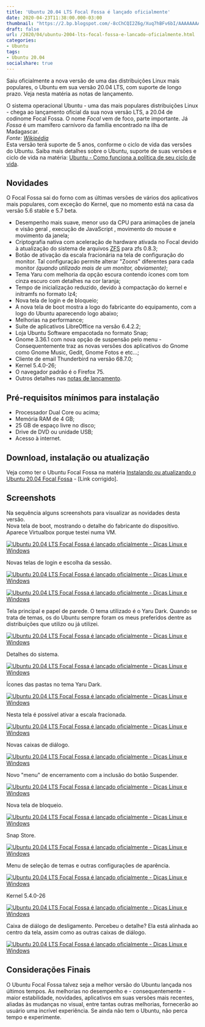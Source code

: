 ```yaml
---
title: 'Ubuntu 20.04 LTS Focal Fossa é lançado oficialmente'
date: 2020-04-23T11:38:00.000-03:00
thumbnail: "https://2.bp.blogspot.com/-8cChCQI2Z6g/Xuq7hBFv6bI/AAAAAAAAPII/2gSrVcLYazwlP0_Uw5OfHBTcvFCH14YHgCNcBGAsYHQ/s1600/Focal_Fossa_Lan%25C3%25A7ado.png"
draft: false
url: /2020/04/ubuntu-2004-lts-focal-fossa-e-lancado-oficialmente.html
categories:
- Ubuntu
tags: 
- Ubuntu 20.04
socialshare: true
---
```


Saiu oficialmente a nova versão de uma das distribuições Linux mais populares, o Ubuntu em sua versão 20.04 LTS, com suporte de longo prazo. Veja nesta matéria as notas de lançamento.

<!--more-->

O sistema operacional Ubuntu - uma das mais populares distribuições Linux - chega ao lançamento oficial da sua nova versão LTS, a 20.04 de codinome Focal Fossa. O nome _Focal_ vem de foco, parte importante. Já _Fossa_ é um mamífero carnívoro da família encontrado na ilha de Madagascar.  
_Fonte: [Wikipédia](https://pt.wikipedia.org/wiki/Fossa_(animal))_  
Esta versão terá suporte de 5 anos, conforme o ciclo de vida das versões do Ubuntu. Saiba mais detalhes sobre o Ubuntu, suporte de suas versões e ciclo de vida na matéria: [Ubuntu - Como funciona a política de seu ciclo de vida](https://info.wsouza.com.br/2019/03/ubuntu-como-funciona-politica-de-seu-ciclo-de-vida.html).  
  

## Novidades

  
O Focal Fossa sai do forno com as últimas versões de vários dos aplicativos mais populares, com exceção do Kernel, que no momento está na casa da versão 5.6 stable e 5.7 beta.  
  

*   Desempenho mais suave, menor uso da CPU para animações de janela e visão geral , execução de JavaScript , movimento do mouse e movimento da janela;
*   Criptografia nativa com aceleração de hardware ativada no Focal devido à atualização do sistema de arquivos [ZFS](https://docs.oracle.com/cd/E24849_01/html/820-0447/zfsover-2.htmlhttp://) para zfs 0.8.3;
*   Botão de ativação da escala fracionária na tela de configuração do monitor. Tal configuração permite alterar "Zoons" diferentes para cada monitor _(quando utilizado mais de um monitor, obviamente)_;
*   Tema Yaru com melhoria da opção escura contendo ícones com tom cinza escuro com detalhes na cor laranja;
*   Tempo de inicialização reduzido, devido à compactação do kernel e initramfs no formato lz4;
*   Nova tela de login e de bloqueio;
*   A nova tela de boot mostra a logo do fabricante do equipamento, com a logo do Ubuntu aparecendo logo abaixo;
*   Melhorias na performance;
*   Suíte de aplicativos LibreOffice na versão 6.4.2.2;
*   Loja Ubuntu Software empacotada no formato Snap;
*   Gnome 3.36.1 com nova opção de suspensão pelo menu - Consequentemente traz as novas versões dos aplicativos do Gnome como Gnome Music, Gedit, Gnome Fotos e etc...;
*   Cliente de email Thunderbird na versão 68.7.0;
*   Kernel 5.4.0-26;
*   O navegador padrão é o Firefox 75.
*   Outros detalhes nas [notas de lançamento](https://wiki.ubuntu.com/FocalFossa/ReleaseNotes).

  

## Pré-requisitos mínimos para instalação

  

*   Processador Dual Core ou acima;
*   Memória RAM de 4 GB;
*   25 GB de espaço livre no disco;
*   Drive de DVD ou unidade USB;
*   Acesso à internet.

  

## Download, instalação ou atualização

  
Veja como ter o Ubuntu Focal Fossa na matéria [Instalando ou atualizando o Ubuntu 20.04 Focal Fossa](https://info.wsouza.com.br/2020/04/instalando-ou-atualizando-o-ubuntu-20-04-focal-fossa.html) - \[Link corrigido\].  
  

## Screenshots

  
Na sequência alguns screenshots para visualizar as novidades desta versão.  
Nova tela de boot, mostrando o detalhe do fabricante do dispositivo. Aparece Virtualbox porque testei numa VM.  
  

[![Ubuntu 20.04 LTS Focal Fossa é lançado oficialmente - Dicas Linux e Windows](https://3.bp.blogspot.com/-z7HXMDGuoX8/Xp-hoqRMhDI/AAAAAAAAOsY/pJOW9DhPcNM4ZEb3yRc8eQTIjCoxLg_FQCNcBGAsYHQ/s640/01.png "Ubuntu 20.04 LTS Focal Fossa é lançado oficialmente - Dicas Linux e Windows")](https://3.bp.blogspot.com/-z7HXMDGuoX8/Xp-hoqRMhDI/AAAAAAAAOsY/pJOW9DhPcNM4ZEb3yRc8eQTIjCoxLg_FQCNcBGAsYHQ/s1600/01.png)

  
Novas telas de login e escolha da sessão.  
  

[![Ubuntu 20.04 LTS Focal Fossa é lançado oficialmente - Dicas Linux e Windows](https://2.bp.blogspot.com/-5g4U3Yzu0kc/Xp-hoh8mPkI/AAAAAAAAOsc/HcuQFNnm2XYNSF55KSSRJ1oqdTgrF5ArwCNcBGAsYHQ/s640/02.png "Ubuntu 20.04 LTS Focal Fossa é lançado oficialmente - Dicas Linux e Windows")](https://2.bp.blogspot.com/-5g4U3Yzu0kc/Xp-hoh8mPkI/AAAAAAAAOsc/HcuQFNnm2XYNSF55KSSRJ1oqdTgrF5ArwCNcBGAsYHQ/s1600/02.png)

[![Ubuntu 20.04 LTS Focal Fossa é lançado oficialmente - Dicas Linux e Windows](https://4.bp.blogspot.com/-rkNEhcIM-qk/Xp-ho3iIIeI/AAAAAAAAOsg/dkqnOKJ9nccwM9Eg9TAkHk6PyymkY7YvgCNcBGAsYHQ/s640/03.png "Ubuntu 20.04 LTS Focal Fossa é lançado oficialmente - Dicas Linux e Windows")](https://4.bp.blogspot.com/-rkNEhcIM-qk/Xp-ho3iIIeI/AAAAAAAAOsg/dkqnOKJ9nccwM9Eg9TAkHk6PyymkY7YvgCNcBGAsYHQ/s1600/03.png)

  
Tela principal e papel de parede. O tema utilizado é o Yaru Dark. Quando se trata de temas, os do Ubuntu sempre foram os meus preferidos dentre as distribuições que utilizo ou já utilizei.  
  

[![Ubuntu 20.04 LTS Focal Fossa é lançado oficialmente - Dicas Linux e Windows](https://2.bp.blogspot.com/-ppqo8N-dr-Q/Xp-hpSc_glI/AAAAAAAAOsk/NAgBlufyvQAEWPZjtB1Eqje-4_SGueTgACNcBGAsYHQ/s640/04.png "Ubuntu 20.04 LTS Focal Fossa é lançado oficialmente - Dicas Linux e Windows")](https://2.bp.blogspot.com/-ppqo8N-dr-Q/Xp-hpSc_glI/AAAAAAAAOsk/NAgBlufyvQAEWPZjtB1Eqje-4_SGueTgACNcBGAsYHQ/s1600/04.png)

  
Detalhes do sistema.  
  

[![Ubuntu 20.04 LTS Focal Fossa é lançado oficialmente - Dicas Linux e Windows](https://4.bp.blogspot.com/-mC8mhBD6Dcc/Xp-qrV7DYCI/AAAAAAAAOuQ/hK17ijhuosANtjuPpECeuz2BHRqHIVxYgCNcBGAsYHQ/s640/05.png "Ubuntu 20.04 LTS Focal Fossa é lançado oficialmente - Dicas Linux e Windows")](https://4.bp.blogspot.com/-mC8mhBD6Dcc/Xp-qrV7DYCI/AAAAAAAAOuQ/hK17ijhuosANtjuPpECeuz2BHRqHIVxYgCNcBGAsYHQ/s1600/05.png)

  
Ícones das pastas no tema Yaru Dark.  
  

[![Ubuntu 20.04 LTS Focal Fossa é lançado oficialmente - Dicas Linux e Windows](https://3.bp.blogspot.com/-nGNVJr-SF58/Xp-hp4i_7cI/AAAAAAAAOss/GFvxjqL7Eb4u-eU1z7ix6jAUpfa1KoGcACNcBGAsYHQ/s640/06.png "Ubuntu 20.04 LTS Focal Fossa é lançado oficialmente - Dicas Linux e Windows")](https://3.bp.blogspot.com/-nGNVJr-SF58/Xp-hp4i_7cI/AAAAAAAAOss/GFvxjqL7Eb4u-eU1z7ix6jAUpfa1KoGcACNcBGAsYHQ/s1600/06.png)

  
Nesta tela é possível ativar a escala fracionada.  
  

[![Ubuntu 20.04 LTS Focal Fossa é lançado oficialmente - Dicas Linux e Windows](https://1.bp.blogspot.com/-2HhUUGCeT7c/Xp-qrbChVwI/AAAAAAAAOuU/2eDWcb9v8DcGXwUlEPdbf6JggflWLYZ9wCNcBGAsYHQ/s640/07.png "Ubuntu 20.04 LTS Focal Fossa é lançado oficialmente - Dicas Linux e Windows")](https://1.bp.blogspot.com/-2HhUUGCeT7c/Xp-qrbChVwI/AAAAAAAAOuU/2eDWcb9v8DcGXwUlEPdbf6JggflWLYZ9wCNcBGAsYHQ/s1600/07.png)

  
Novas caixas de diálogo.  
  

[![Ubuntu 20.04 LTS Focal Fossa é lançado oficialmente - Dicas Linux e Windows](https://4.bp.blogspot.com/-HphgG0bzCaQ/Xp-hqWPjAaI/AAAAAAAAOs0/2d7PiB_WHQEhbNRTjffC2cyOlMjiln3kgCNcBGAsYHQ/s640/08.png "Ubuntu 20.04 LTS Focal Fossa é lançado oficialmente - Dicas Linux e Windows")](https://4.bp.blogspot.com/-HphgG0bzCaQ/Xp-hqWPjAaI/AAAAAAAAOs0/2d7PiB_WHQEhbNRTjffC2cyOlMjiln3kgCNcBGAsYHQ/s1600/08.png)

  
Novo "menu" de encerramento com a inclusão do botão Suspender.  
  

[![Ubuntu 20.04 LTS Focal Fossa é lançado oficialmente - Dicas Linux e Windows](https://3.bp.blogspot.com/-HLD9hppxcJw/Xp-qsDX5WJI/AAAAAAAAOuY/gR86SKV6uOgFwhhjIP6UrYzDR9ACNQcHwCNcBGAsYHQ/s640/10.png "Ubuntu 20.04 LTS Focal Fossa é lançado oficialmente - Dicas Linux e Windows")](https://3.bp.blogspot.com/-HLD9hppxcJw/Xp-qsDX5WJI/AAAAAAAAOuY/gR86SKV6uOgFwhhjIP6UrYzDR9ACNQcHwCNcBGAsYHQ/s1600/10.png)

  
Nova tela de bloqueio.  
  

[![Ubuntu 20.04 LTS Focal Fossa é lançado oficialmente - Dicas Linux e Windows](https://1.bp.blogspot.com/-HtcIdeVICM8/Xp-qrXTKBJI/AAAAAAAAOuM/AWCBDl0r_dUQACyhb01ce6MK8ntiE22RACNcBGAsYHQ/s640/09.png "Ubuntu 20.04 LTS Focal Fossa é lançado oficialmente - Dicas Linux e Windows")](https://1.bp.blogspot.com/-HtcIdeVICM8/Xp-qrXTKBJI/AAAAAAAAOuM/AWCBDl0r_dUQACyhb01ce6MK8ntiE22RACNcBGAsYHQ/s1600/09.png)

  
Snap Store.  
  

[![Ubuntu 20.04 LTS Focal Fossa é lançado oficialmente - Dicas Linux e Windows](https://3.bp.blogspot.com/-x91KBBB4b_s/Xp-hrKC8EcI/AAAAAAAAOtA/Gkj219f_B3sJEv0OmWN2GUp5zYBxV9IBACNcBGAsYHQ/s640/11.png "Ubuntu 20.04 LTS Focal Fossa é lançado oficialmente - Dicas Linux e Windows")](https://3.bp.blogspot.com/-x91KBBB4b_s/Xp-hrKC8EcI/AAAAAAAAOtA/Gkj219f_B3sJEv0OmWN2GUp5zYBxV9IBACNcBGAsYHQ/s1600/11.png)

  
Menu de seleção de temas e outras configurações de aparência.  
  

[![Ubuntu 20.04 LTS Focal Fossa é lançado oficialmente - Dicas Linux e Windows](https://3.bp.blogspot.com/-exkP4sGrCZk/Xp-hr8TsGGI/AAAAAAAAOtI/URakFG5JEPssg_8rMVdrhwwCXF7rqqTDQCNcBGAsYHQ/s640/13.png "Ubuntu 20.04 LTS Focal Fossa é lançado oficialmente - Dicas Linux e Windows")](https://3.bp.blogspot.com/-exkP4sGrCZk/Xp-hr8TsGGI/AAAAAAAAOtI/URakFG5JEPssg_8rMVdrhwwCXF7rqqTDQCNcBGAsYHQ/s1600/13.png)

  
Kernel 5.4.0-26  
  

[![Ubuntu 20.04 LTS Focal Fossa é lançado oficialmente - Dicas Linux e Windows](https://2.bp.blogspot.com/-23W5SZoSBIw/Xp-hsDZ6LaI/AAAAAAAAOtM/ZFrIjlt9twwqLs_3x-QTupLXxth4fcIqACNcBGAsYHQ/s640/14.png "Ubuntu 20.04 LTS Focal Fossa é lançado oficialmente - Dicas Linux e Windows")](https://2.bp.blogspot.com/-23W5SZoSBIw/Xp-hsDZ6LaI/AAAAAAAAOtM/ZFrIjlt9twwqLs_3x-QTupLXxth4fcIqACNcBGAsYHQ/s1600/14.png)

  
Caixa de diálogo de desligamento. Percebeu o detalhe? Ela está alinhada ao centro da tela, assim como as outras caixas de diálogo.  
  

[![Ubuntu 20.04 LTS Focal Fossa é lançado oficialmente - Dicas Linux e Windows](https://2.bp.blogspot.com/-bjNb83zc4d8/Xp-hsM5rfhI/AAAAAAAAOtQ/9b6DEnRgDxkfFwta02Xn0tKQmFMdLWf7ACNcBGAsYHQ/s640/15.png "Ubuntu 20.04 LTS Focal Fossa é lançado oficialmente - Dicas Linux e Windows")](https://2.bp.blogspot.com/-bjNb83zc4d8/Xp-hsM5rfhI/AAAAAAAAOtQ/9b6DEnRgDxkfFwta02Xn0tKQmFMdLWf7ACNcBGAsYHQ/s1600/15.png)

  

## Considerações Finais

  
O Ubuntu Focal Fossa talvez seja a melhor versão do Ubuntu lançada nos últimos tempos. As melhorias no desempenho e - consequentemente - maior estabilidade, novidades, aplicativos em suas versões mais recentes, aliadas às mudanças no visual, entre tantas outras melhorias, fornecerão ao usuário uma incrível experiência. Se ainda não tem o Ubuntu, não perca tempo e experimente.
